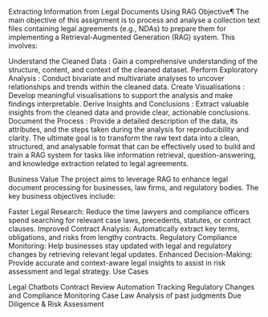 Extracting Information from Legal Documents Using RAG
Objective¶
The main objective of this assignment is to process and analyse a collection text files containing legal agreements (e.g., NDAs) to prepare them for implementing a Retrieval-Augmented Generation (RAG) system. This involves:

Understand the Cleaned Data : Gain a comprehensive understanding of the structure, content, and context of the cleaned dataset.
Perform Exploratory Analysis : Conduct bivariate and multivariate analyses to uncover relationships and trends within the cleaned data.
Create Visualisations : Develop meaningful visualisations to support the analysis and make findings interpretable.
Derive Insights and Conclusions : Extract valuable insights from the cleaned data and provide clear, actionable conclusions.
Document the Process : Provide a detailed description of the data, its attributes, and the steps taken during the analysis for reproducibility and clarity.
The ultimate goal is to transform the raw text data into a clean, structured, and analysable format that can be effectively used to build and train a RAG system for tasks like information retrieval, question-answering, and knowledge extraction related to legal agreements.

Business Value
The project aims to leverage RAG to enhance legal document processing for businesses, law firms, and regulatory bodies. The key business objectives include:

Faster Legal Research:
Reduce the time lawyers and compliance officers spend searching for relevant case laws, precedents, statutes, or contract clauses.
Improved Contract Analysis:
Automatically extract key terms, obligations, and risks from lengthy contracts.
Regulatory Compliance Monitoring:
Help businesses stay updated with legal and regulatory changes by retrieving relevant legal updates.
Enhanced Decision-Making:
Provide accurate and context-aware legal insights to assist in risk assessment and legal strategy.
Use Cases

Legal Chatbots
Contract Review Automation
Tracking Regulatory Changes and Compliance Monitoring
Case Law Analysis of past judgments
Due Diligence & Risk Assessment
